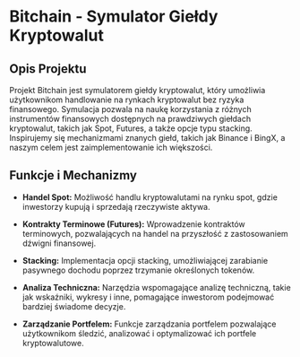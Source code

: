 # Bitchain - Symulator Giełdy Kryptowalut

## Opis Projektu

Projekt Bitchain jest symulatorem giełdy kryptowalut, który umożliwia użytkownikom handlowanie na rynkach kryptowalut bez ryzyka finansowego. Symulacja pozwala na naukę korzystania z różnych instrumentów finansowych dostępnych na prawdziwych giełdach kryptowalut, takich jak Spot, Futures, a także opcje typu stacking. Inspirujemy się mechanizmami znanych giełd, takich jak Binance i BingX, a naszym celem jest zaimplementowanie ich większości.

## Funkcje i Mechanizmy

- **Handel Spot:** Możliwość handlu kryptowalutami na rynku spot, gdzie inwestorzy kupują i sprzedają rzeczywiste aktywa.

- **Kontrakty Terminowe (Futures):** Wprowadzenie kontraktów terminowych, pozwalających na handel na przyszłość z zastosowaniem dźwigni finansowej.

- **Stacking:** Implementacja opcji stacking, umożliwiającej zarabianie pasywnego dochodu poprzez trzymanie określonych tokenów.

- **Analiza Techniczna:** Narzędzia wspomagające analizę techniczną, takie jak wskaźniki, wykresy i inne, pomagające inwestorom podejmować bardziej świadome decyzje.

- **Zarządzanie Portfelem:** Funkcje zarządzania portfelem pozwalające użytkownikom śledzić, analizować i optymalizować ich portfele kryptowalutowe.
